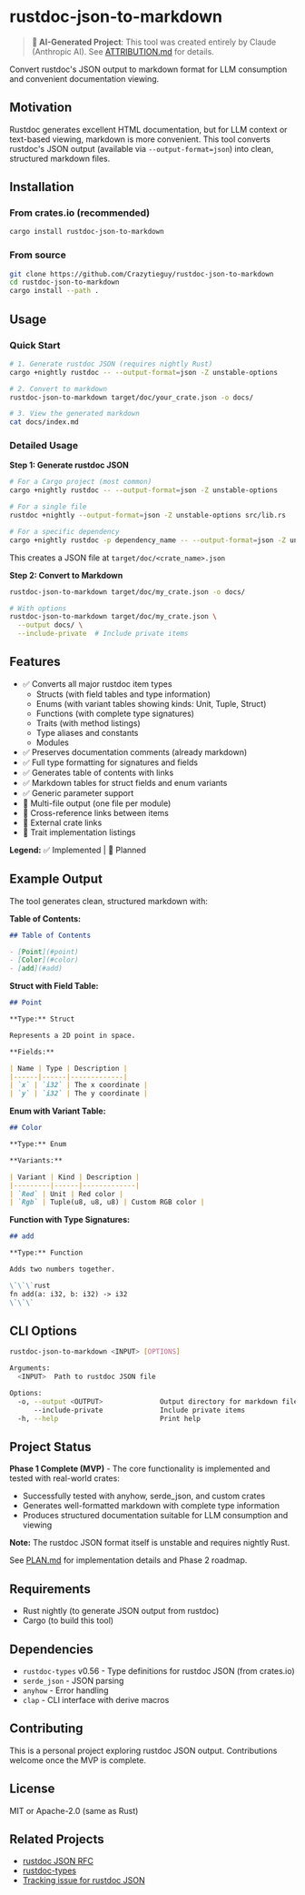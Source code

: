 # rustdoc-json-to-markdown

> **🤖 AI-Generated Project**: This tool was created entirely by Claude (Anthropic AI). See [ATTRIBUTION.md](ATTRIBUTION.md) for details.

Convert rustdoc's JSON output to markdown format for LLM consumption and convenient documentation viewing.

## Motivation

Rustdoc generates excellent HTML documentation, but for LLM context or text-based viewing, markdown is more convenient. This tool converts rustdoc's JSON output (available via `--output-format=json`) into clean, structured markdown files.

## Installation

### From crates.io (recommended)

```bash
cargo install rustdoc-json-to-markdown
```

### From source

```bash
git clone https://github.com/Crazytieguy/rustdoc-json-to-markdown
cd rustdoc-json-to-markdown
cargo install --path .
```

## Usage

### Quick Start

```bash
# 1. Generate rustdoc JSON (requires nightly Rust)
cargo +nightly rustdoc -- --output-format=json -Z unstable-options

# 2. Convert to markdown
rustdoc-json-to-markdown target/doc/your_crate.json -o docs/

# 3. View the generated markdown
cat docs/index.md
```

### Detailed Usage

**Step 1: Generate rustdoc JSON**

```bash
# For a Cargo project (most common)
cargo +nightly rustdoc -- --output-format=json -Z unstable-options

# For a single file
rustdoc +nightly --output-format=json -Z unstable-options src/lib.rs

# For a specific dependency
cargo +nightly rustdoc -p dependency_name -- --output-format=json -Z unstable-options
```

This creates a JSON file at `target/doc/<crate_name>.json`

**Step 2: Convert to Markdown**

```bash
rustdoc-json-to-markdown target/doc/my_crate.json -o docs/

# With options
rustdoc-json-to-markdown target/doc/my_crate.json \
  --output docs/ \
  --include-private  # Include private items
```

## Features

- ✅ Converts all major rustdoc item types
  - Structs (with field tables and type information)
  - Enums (with variant tables showing kinds: Unit, Tuple, Struct)
  - Functions (with complete type signatures)
  - Traits (with method listings)
  - Type aliases and constants
  - Modules
- ✅ Preserves documentation comments (already markdown)
- ✅ Full type formatting for signatures and fields
- ✅ Generates table of contents with links
- ✅ Markdown tables for struct fields and enum variants
- ✅ Generic parameter support
- 🚧 Multi-file output (one file per module)
- 🚧 Cross-reference links between items
- 🚧 External crate links
- 🚧 Trait implementation listings

**Legend:** ✅ Implemented | 🚧 Planned

## Example Output

The tool generates clean, structured markdown with:

**Table of Contents:**
```markdown
## Table of Contents

- [Point](#point)
- [Color](#color)
- [add](#add)
```

**Struct with Field Table:**
```markdown
## Point

**Type:** Struct

Represents a 2D point in space.

**Fields:**

| Name | Type | Description |
|------|------|-------------|
| `x` | `i32` | The x coordinate |
| `y` | `i32` | The y coordinate |
```

**Enum with Variant Table:**
```markdown
## Color

**Type:** Enum

**Variants:**

| Variant | Kind | Description |
|---------|------|-------------|
| `Red` | Unit | Red color |
| `Rgb` | Tuple(u8, u8, u8) | Custom RGB color |
```

**Function with Type Signatures:**
```markdown
## add

**Type:** Function

Adds two numbers together.

\`\`\`rust
fn add(a: i32, b: i32) -> i32
\`\`\`
```

## CLI Options

```bash
rustdoc-json-to-markdown <INPUT> [OPTIONS]

Arguments:
  <INPUT>  Path to rustdoc JSON file

Options:
  -o, --output <OUTPUT>              Output directory for markdown files [default: docs]
      --include-private              Include private items
  -h, --help                         Print help
```

## Project Status

**Phase 1 Complete (MVP)** - The core functionality is implemented and tested with real-world crates:
- Successfully tested with anyhow, serde_json, and custom crates
- Generates well-formatted markdown with complete type information
- Produces structured documentation suitable for LLM consumption and viewing

**Note:** The rustdoc JSON format itself is unstable and requires nightly Rust.

See [PLAN.md](PLAN.md) for implementation details and Phase 2 roadmap.

## Requirements

- Rust nightly (to generate JSON output from rustdoc)
- Cargo (to build this tool)

## Dependencies

- `rustdoc-types` v0.56 - Type definitions for rustdoc JSON (from crates.io)
- `serde_json` - JSON parsing
- `anyhow` - Error handling
- `clap` - CLI interface with derive macros

## Contributing

This is a personal project exploring rustdoc JSON output. Contributions welcome once the MVP is complete.

## License

MIT or Apache-2.0 (same as Rust)

## Related Projects

- [rustdoc JSON RFC](https://rust-lang.github.io/rfcs/2963-rustdoc-json.html)
- [rustdoc-types](https://github.com/rust-lang/rust/tree/master/src/rustdoc-json-types)
- [Tracking issue for rustdoc JSON](https://github.com/rust-lang/rust/issues/76578)
